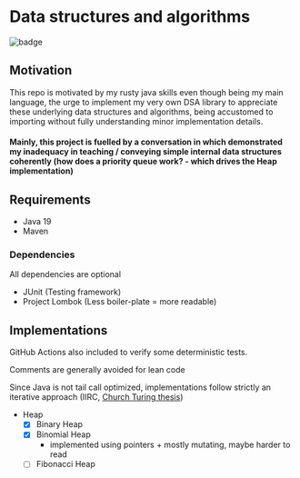 # Data structures and algorithms

![badge](https://github.com/adrian-kong/adv-dsa/actions/workflows/ci.yaml/badge.svg)

## Motivation

This repo is motivated by my rusty java skills even though being my main language, the urge to implement my very own DSA
library to appreciate these underlying data structures and algorithms, being accustomed to importing without fully
understanding minor implementation details.

#### Mainly, this project is fuelled by a conversation in which demonstrated my inadequacy in teaching / conveying simple internal data structures coherently (how does a priority queue work? - which drives the Heap implementation)

## Requirements

- Java 19
- Maven

### Dependencies

All dependencies are optional

- JUnit (Testing framework)
- Project Lombok (Less boiler-plate = more readable)

## Implementations

GitHub Actions also included to verify some deterministic tests.

Comments are generally avoided for lean code

Since Java is not tail call optimized, implementations follow strictly an iterative approach (IIRC, [Church Turing
thesis](https://en.wikipedia.org/wiki/Church%E2%80%93Turing_thesis))

- Heap
    - [x] Binary Heap
    - [x] Binomial Heap
      - implemented using pointers + mostly mutating, maybe harder to read 
    - [ ] Fibonacci Heap
